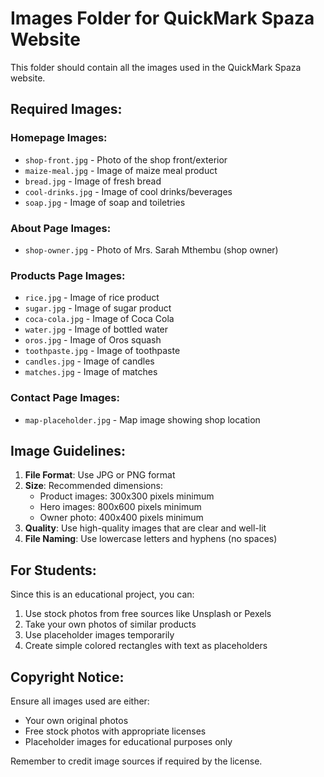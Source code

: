 # Images Folder for QuickMark Spaza Website

This folder should contain all the images used in the QuickMark Spaza website.

## Required Images:

### Homepage Images:
- `shop-front.jpg` - Photo of the shop front/exterior
- `maize-meal.jpg` - Image of maize meal product
- `bread.jpg` - Image of fresh bread
- `cool-drinks.jpg` - Image of cool drinks/beverages
- `soap.jpg` - Image of soap and toiletries

### About Page Images:
- `shop-owner.jpg` - Photo of Mrs. Sarah Mthembu (shop owner)

### Products Page Images:
- `rice.jpg` - Image of rice product
- `sugar.jpg` - Image of sugar product
- `coca-cola.jpg` - Image of Coca Cola
- `water.jpg` - Image of bottled water
- `oros.jpg` - Image of Oros squash
- `toothpaste.jpg` - Image of toothpaste
- `candles.jpg` - Image of candles
- `matches.jpg` - Image of matches

### Contact Page Images:
- `map-placeholder.jpg` - Map image showing shop location

## Image Guidelines:

1. **File Format**: Use JPG or PNG format
2. **Size**: Recommended dimensions:
   - Product images: 300x300 pixels minimum
   - Hero images: 800x600 pixels minimum
   - Owner photo: 400x400 pixels minimum
3. **Quality**: Use high-quality images that are clear and well-lit
4. **File Naming**: Use lowercase letters and hyphens (no spaces)

## For Students:

Since this is an educational project, you can:
1. Use stock photos from free sources like Unsplash or Pexels
2. Take your own photos of similar products
3. Use placeholder images temporarily
4. Create simple colored rectangles with text as placeholders

## Copyright Notice:

Ensure all images used are either:
- Your own original photos
- Free stock photos with appropriate licenses
- Placeholder images for educational purposes only

Remember to credit image sources if required by the license.
